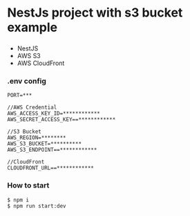 
# NestJs project with s3 bucket example

###
- NestJS
- AWS S3
- AWS CloudFront

### .env config
```.env
PORT=***

//AWS Credential
AWS_ACCESS_KEY_ID=************
AWS_SECRET_ACCESS_KEY==************

//S3 Bucket
AWS_REGION=********
AWS_S3_BUCKET=**********
AWS_S3_ENDPOINT==************

//CloudFront
CLOUDFRONT_URL==************
```

### How to start

```npm
$ npm i
$ npm run start:dev
```